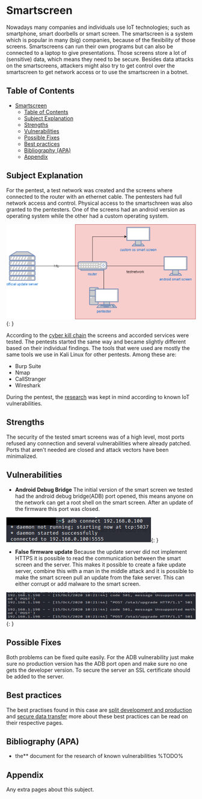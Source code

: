 # Smartscreen

Nowadays many companies and individuals use IoT technologies; such as smartphone, smart doorbells or smart screen.
The smartscreen is a system which is popular in many (big) companies, because of the flexibility of those screens. Smartscreens can run their own programs but can also be connected to a laptop to give presentations. Those screens store a lot of (sensitive) data, which means they need to be secure. Besides data attacks on the smartscreens, attackers might also try to get control over the smartscreen to get network access or to use the smartscreen in a botnet.

## Table of Contents

- [Smartscreen](#smartscreen)
  - [Table of Contents](#table-of-contents)
  - [Subject Explanation](#subject-explanation)
  - [Strengths](#strengths)
  - [Vulnerabilities](#vulnerabilities)
  - [Possible Fixes](#possible-fixes)
  - [Best practices](#best-practices)
  - [Bibliography (APA)](#bibliography-apa)
  - [Appendix](#appendix)

## Subject Explanation

 For the pentest, a test network was created and the screens where connected to the router with an ethernet cable. The pentesters had full network access and control. Physical  access to the smartschreen was also granted to the pentesters. One of the screens had an android version as operating system while the other had a custom operating system.

 ![network sketch](../assets/images/networksketch/smart-screen.png){: }

According to the [cyber kill chain](https://www.varonis.com/blog/cyber-kill-chain/) the screens and accorded services were tested. The pentests started the same way and became slightly different based on their individual findings. The tools that were used are mostly the same tools we use in Kali Linux for other pentests. Among these are:

- Burp Suite
- Nmap
- CallStranger
- Wireshark

During the pentest, the [research](/research) was kept in mind according to known IoT vulnerabilities.

## Strengths

The security of the tested smart screens was of a high level, most ports refused any connection and several vulnerabilities where already patched. Ports that aren't needed are closed and attack vectors have been minimalized.

## Vulnerabilities

- **Android Debug Bridge**
The initial version of the smart screen we tested had the android debug bridge(ADB) port opened, this means anyone on the network can get a root shell on the smart screen. After an update of the firmware this port was closed.

![ADB connect](../assets/images/adb_connect.png){: }

- **False firmware update**
Because the update server did not implement HTTPS it is possible to read the communication between the smart screen and the server. This makes it possible to create a fake update server, combine this with a man in the middle attack and it is possible to make the smart screen pull an update from the fake server. This can either corrupt or add malware to the smart screen.

![update requests](../assets/images/fake_server.png){: }

## Possible Fixes

Both problems can be fixed quite easily. For the ADB vulnerability just make sure no production version has the ADB port open and make sure no one gets the developer version. To secure the server an SSL certificate should be added to the server.

## Best practices

The best practises found in this case are [split development and production](../bestpractices/splitdevprod.md) and [secure data transfer](../bestpractices/securedatatransfer.md) more about these best practices can be read on their respective pages.

## Bibliography (APA)

- the** document for the research of known vulnerabilities %TODO%

## Appendix

Any extra pages about this subject.
